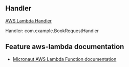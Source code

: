 ## Handler

[AWS Lambda Handler](https://docs.aws.amazon.com/lambda/latest/dg/java-handler.html)

Handler: com.example.BookRequestHandler

## Feature aws-lambda documentation

- [Micronaut AWS Lambda Function documentation](https://micronaut-projects.github.io/micronaut-aws/latest/guide/index.html#lambda)

